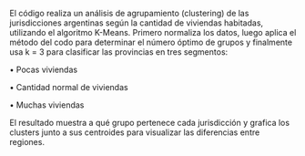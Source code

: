 El código realiza un análisis de agrupamiento (clustering) de las jurisdicciones argentinas según 
la cantidad de viviendas habitadas, utilizando el algoritmo K-Means.
Primero normaliza los datos, luego aplica el método del codo para determinar el número óptimo de grupos 
y finalmente usa k = 3 para clasificar las provincias en tres segmentos:

•	Pocas viviendas

•	Cantidad normal de viviendas

•	Muchas viviendas

El resultado muestra a qué grupo pertenece cada jurisdicción y 
grafica los clusters junto a sus centroides para visualizar las diferencias entre regiones.
